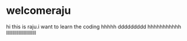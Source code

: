 # welcomeraju
hi this is raju.i want to learn the coding
hhhhh ddddddddd hhhhhhhhhhh llllllllllllllllllllllll
